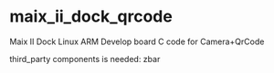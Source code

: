 # maix_ii_dock_qrcode
Maix II Dock Linux ARM Develop board C code for Camera+QrCode


third_party components is needed: zbar

